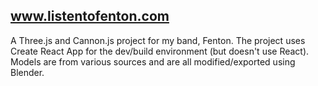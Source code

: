 ## www.listentofenton.com

A Three.js and Cannon.js project for my band, Fenton.
The project uses Create React App for the dev/build environment (but doesn't use React).
Models are from various sources and are all modified/exported using Blender.
